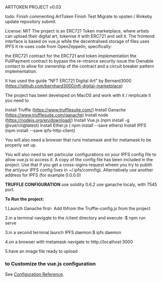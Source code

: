 ARTTOKEN PROJECT v0.03

todo:
Finish commenting ArtToken
Finish Test
Migrate to opsten / Rinkeby
update repository
submit.

License: MIT
The project is an ERC721 Token marketplace, where artists can upload their digital art, tokenise it with ERC721 and sell it.
The frontend interface is based on vue.js while the decentralised storage of files uses IPFS
It re-uses code from OpenZeppelin, specifically:

the ERC721 contract for the ERC721 and token implementation
the PullPayment contract to bypass the re-ntrance security issue
the Ownable contact to allow for ownership of the contract and a circuit breaker pattern implementation.

It has used the guide "NFT ERC721 Digital Art" by Bernard3000
(https://github.com/bernhard3000/nft-digital-marketplace)

The project has been developed on MacOS and work with it / rerplicate it you need to 

Install Truffle (https://www.trufflesuite.com/)
Install Ganache (https://www.trufflesuite.com/ganache)
Install node (https://nodejs.org/en/download/)
Install Vue.js (npm install -g @vue/cli@latest)
Install Ether.js ( npm install --save ethers)
Install IPFS (npm install --save ipfs-http-client)

You will also need a browser that runs metamask and for metamask to be properly set up.

You will also need to set particular configurations on your IPFS config file to allow vue.js to access it.
A copy of the config file has been included in the project. Use that if you get a cross-oigins request 
wheen you try to publih the art(your IPFS config lives in ~/.ipfs/comnfig). Alternatively use another address for IPFS (for example 0.0.0.0)

**TRUFFLE CONFIGURATION**
use solidity 0.6.2 
use ganache localy, with 7545 port. 

**To Run the project:**

1.Launch Ganache first- Add thfrom the Truffle-config.js from the project

2.in a terminal navigqte to the /client directory and execute :$ npm run serve

3.in a second terminal launch IPFS daemon:$ ipfs daemon

4.on a browser with metamask navigate to http://localhost:3000

5.have an image file ready to upload 





### to Customize the vue.js configuration
See [Configuration Reference](https://cli.vuejs.org/config/).
